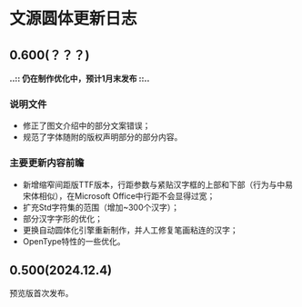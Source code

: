 # 文源圆体更新日志
## 0.600(？？？)
**..:: 仍在制作优化中，预计1月末发布 ::..**
### 说明文件
- 修正了图文介绍中的部分文案错误；
- 规范了字体随附的版权声明部分的部分内容。
### 主要更新内容前瞻
- 新增缩窄间距版TTF版本，行距参数与紧贴汉字框的上部和下部（行为与中易宋体相似），在Microsoft Office中行距不会显得过宽；
- 扩充Std字符集的范围（增加~300个汉字）；
- 部分汉字字形的优化；
- 更换自动圆体化引擎重新制作，并人工修复笔画粘连的汉字；
- OpenType特性的一些优化。
## 0.500(2024.12.4)
预览版首次发布。